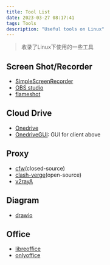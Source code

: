 ```yaml
---
title: Tool List
date: 2023-03-27 08:17:41
tags: Tools
description: "Useful tools on Linux"
---
```

>收录了Linux下使用的一些工具

## Screen Shot/Recorder

- [SimpleScreenRecorder](https://www.maartenbaert.be/simplescreenrecorder/)
- [OBS studio](https://obsproject.com/)
- [flameshot](https://flameshot.org/)

## Cloud Drive

- [Onedrive](https://github.com/abraunegg/onedrive/tree/master)
- [OnedriveGUI](https://github.com/bpozdena/OneDriveGUI): GUI for client above

## Proxy

- [cfw](https://github.com/Fndroid/clash_for_windows_pkg)(closed-source)
- [clash-verge]( https://github.com/zzzgydi/clash-verge )(open-source)
- [v2rayA]( https://github.com/v2rayA/v2rayA )

## Diagram

- [drawio](https://app.diagrams.net/)

## Office

- [libreoffice](https://github.com/LibreOffice/core)
- [onlyoffice](https://github.com/ONLYOFFICE/DesktopEditors)

